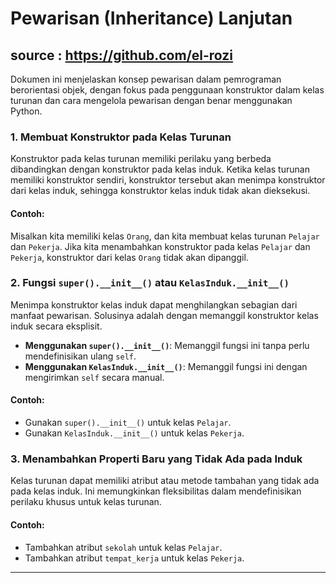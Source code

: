 # Pewarisan (Inheritance) Lanjutan 

## source : https://github.com/el-rozi

Dokumen ini menjelaskan konsep pewarisan dalam pemrograman berorientasi objek, dengan fokus pada penggunaan konstruktor dalam kelas turunan dan cara mengelola pewarisan dengan benar menggunakan Python.

### 1. Membuat Konstruktor pada Kelas Turunan

Konstruktor pada kelas turunan memiliki perilaku yang berbeda dibandingkan dengan konstruktor pada kelas induk. Ketika kelas turunan memiliki konstruktor sendiri, konstruktor tersebut akan menimpa konstruktor dari kelas induk, sehingga konstruktor kelas induk tidak akan dieksekusi.

#### Contoh:
Misalkan kita memiliki kelas `Orang`, dan kita membuat kelas turunan `Pelajar` dan `Pekerja`. Jika kita menambahkan konstruktor pada kelas `Pelajar` dan `Pekerja`, konstruktor dari kelas `Orang` tidak akan dipanggil.

### 2. Fungsi `super().__init__()` atau `KelasInduk.__init__()`

Menimpa konstruktor kelas induk dapat menghilangkan sebagian dari manfaat pewarisan. Solusinya adalah dengan memanggil konstruktor kelas induk secara eksplisit.

- **Menggunakan `super().__init__()`**: Memanggil fungsi ini tanpa perlu mendefinisikan ulang `self`.
- **Menggunakan `KelasInduk.__init__()`**: Memanggil fungsi ini dengan mengirimkan `self` secara manual.

#### Contoh:
- Gunakan `super().__init__()` untuk kelas `Pelajar`.
- Gunakan `KelasInduk.__init__()` untuk kelas `Pekerja`.

### 3. Menambahkan Properti Baru yang Tidak Ada pada Induk

Kelas turunan dapat memiliki atribut atau metode tambahan yang tidak ada pada kelas induk. Ini memungkinkan fleksibilitas dalam mendefinisikan perilaku khusus untuk kelas turunan.

#### Contoh:
- Tambahkan atribut `sekolah` untuk kelas `Pelajar`.
- Tambahkan atribut `tempat_kerja` untuk kelas `Pekerja`.


---

